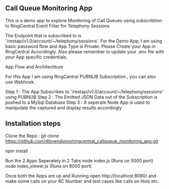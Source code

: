 ## Call Queue Monitoring App

This is a demo app to explore Monitoring of Call Queues using subscribtion to RingCentral Event Filter for Telephony Sessions

The Endpoint that is subscribed to is '/restapi/v1.0/account/~/telephony/sessions'. For the Demo App, I am using basic password flow and App Type is Private. Please Create your App in RingCentral Accordingly. Also please remember to update
your .env file with your App specific credentials.

 App Flow and Architechture


For this App I am using RingCantral PUBNUB Subscription , you can also use Webhook. 

 Step 1 : The App Subscribes to '/restapi/v1.0/account/~/telephony/sessions' using PUBNUB
 Step 2 : The Emitted JSON Data out of the Subscription is pushed to a MySql Database
 Step 3 : A seperate Node App is used to manipulate the captured and display results accordingly

## Installation steps

 Clone the Repo : git clone https://github.com/dibyenduroy/ringcentral_callqueue_monitoring_app.git

 npm install

 Run the 2 Apps Seperately in 2 Tabs node index.js (Runs on 5000 port) node index_viewer.js (Runs on 8000 port)

 Once both the Apps are up and Running open http://localhost:8080/ and make some calls on your RC Number and test cases like 
 calls on Hols etc.


